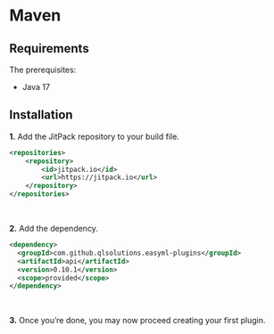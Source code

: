 # Maven

## Requirements

The prerequisites:
- Java 17

## Installation

**1.** Add the JitPack repository to your build file.

```xml
<repositories>
    <repository>
        <id>jitpack.io</id>
        <url>https://jitpack.io</url>
    </repository>
</repositories>
```

<br />

**2.** Add the dependency.

```xml
<dependency>
  <groupId>com.github.qlsolutions.easyml-plugins</groupId>
  <artifactId>api</artifactId>
  <version>0.10.1</version>
  <scope>provided</scope>
</dependency>
```

<br />

**3.** Once you’re done, you may now proceed creating your first plugin.